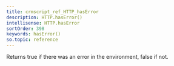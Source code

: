 ```yaml
---
title: crmscript_ref_HTTP_hasError
description: HTTP.hasError()
intellisense: HTTP.hasError
sortOrder: 398
keywords: hasError()
so.topic: reference
---
```


Returns true if there was an error in the environment, false if not.


